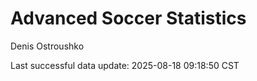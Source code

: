 # Advanced Soccer Statistics
Denis Ostroushko

<!-- gfm -->

Last successful data update: 2025-08-18 09:18:50 CST
